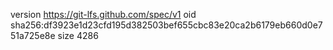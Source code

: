 version https://git-lfs.github.com/spec/v1
oid sha256:df3923e1d23cfd195d382503bef655cbc83e20ca2b6179eb660d0e751a725e8e
size 4286
